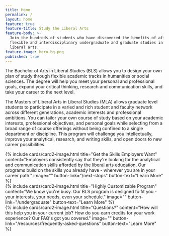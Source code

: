```yaml
---
title: Home
permalink: /
layout: home
feature: true
feature-title: Study the Liberal Arts
feature-body: >-
  Join the hundreds of students who have discovered the benefits of affordable,
  flexible and interdisciplinary undergraduate and graduate studies in the
  liberal arts.
feature-image: hero_bg.png
published: true
---
```

The Bachelor of Arts in Liberal Studies (BLS) allows you to design your own plan of study through flexible academic tracks in humanities or social sciences. The degree will help you meet your personal and professional goals, expand your critical thinking, research and communication skills, and take your career to the next level. 

The Masters of Liberal Arts in Liberal Studies (MLA) allows graduate level students to participate in a varied and rich student and faculty network across different generations, academic interests and professional ambitions. You can tailor your own course of study based on your academic interests, professional objectives, and personal goals while selecting from a broad range of course offerings without being confined to a single department or discipline. This program will challenge you intellectually, improve your analytical, research, and writing skills, and open doors to new career possibilities.

<div class="row row-wide">
  <div class="col m12 l4">{% include cards/card2-image.html 
    title="Get the Skills Employers Want" 
    content="Employers consistently say that they're looking for the analytical and communication skills afforded by the liberal arts education. Our programs build on the skills you already have - wherever you are in your career path." 
    image="" 
    button-link="/next-stops" 
    button-text="Learn More" %}
  </div>
  <div class="row row-wide">
    <div class="col m12 l4">{% include cards/card2-image.html 
      title="Highly Customizable Program" 
      content="We know you're busy. Our BLS program is designed to fit you - your interests, your needs, even your schedule." 
      image="" 
      button-link="/undergraduate" 
      button-text="Learn More" %}
    </div>
    <div class="row row-wide">
      <div class="col m12 l4">{% include cards/card2-image.html 
        title="Questions?" 
        content="How will this help you in your current job? How do you earn credits for your work experience? Our FAQ's got you covered." 
        image="" 
        button-link="/resources/frequently-asked-questions" 
        button-text="Learn More" %}
      </div>
</div>
